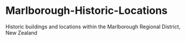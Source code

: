 # Marlborough-Historic-Locations
Historic buildings and locations within the Marlborough Regional District, New Zealand
